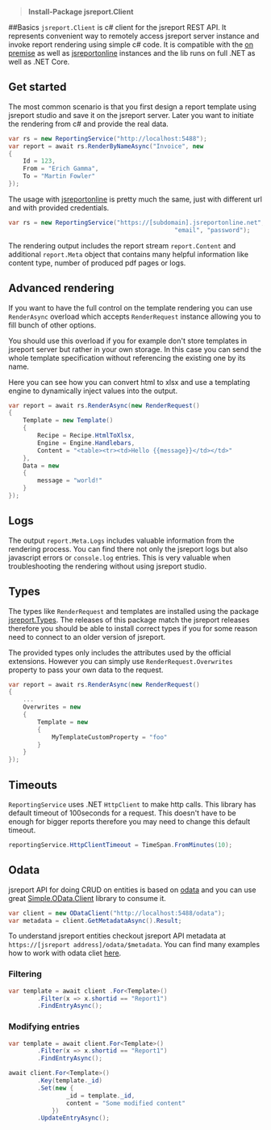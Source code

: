 > **Install-Package jsreport.Client**

##Basics
`jsreport.Client` is c# client for the jsreport REST API. It represents convenient way to remotely access jsreport server instance and invoke report rendering using simple c# code. It is compatible with the [on premise](/on-prem)  as well as [jsreportonline](/online) instances and the lib runs on full .NET as well as .NET Core.

## Get started

The most common scenario is that you first design a report template using jsreport studio and save it on the jsreport server. Later you want to initiate the rendering from c# and provide the real data.

```csharp
var rs = new ReportingService("http://localhost:5488");
var report = await rs.RenderByNameAsync("Invoice", new
{
	Id = 123,
	From = "Erich Gamma",
	To = "Martin Fowler"
});
```

The usage with [jsreportonline](/online)  is pretty much the same, just with different url and with provided credentials.

```csharp
var rs = new ReportingService("https://[subdomain].jsreportonline.net",
                                              "email", "password");
```

The rendering output includes the report stream `report.Content` and additional `report.Meta` object that contains many helpful information like content type, number of produced pdf pages or logs.

## Advanced rendering

If you want to have the full control on the template rendering you can use `RenderAsync` overload which accepts `RenderRequest` instance allowing you to fill bunch of other options. 

You should use this overload if you for example don't store templates in jsreport server but rather in your own storage.  In this case you can send the whole template specification without referencing the existing one by its name.

Here you can see how you can convert html to xlsx and use a templating engine to dynamically inject values into the output.
```csharp
var report = await rs.RenderAsync(new RenderRequest()
{
	Template = new Template()
	{
		Recipe = Recipe.HtmlToXlsx,
		Engine = Engine.Handlebars,
		Content = "<table><tr><td>Hello {{message}}</td></td>"
	},
	Data = new
	{
		message = "world!"
	}
});
```

## Logs

The output `report.Meta.Logs` includes valuable information from the rendering process. You can find there not only the jsreport logs but also javascript errors or `console.log` entries. This is very valuable when troubleshooting the rendering without using jsreport studio.

## Types

The types like `RenderRequest` and templates are installed using the package [jsreport.Types](https://github.com/jsreport/jsreport-dotnet-types). The releases of this package match the jsreport releases therefore you should be able to install correct types if you for some reason need to connect to an older version of jsreport.

The provided types only includes the attributes used by the official extensions. However you can simply use `RenderRequest.Overwrites` property to pass your own data to the request.

```csharp
var report = await rs.RenderAsync(new RenderRequest()
{
	...
	Overwrites = new
	{
		Template = new
		{
			MyTemplateCustomProperty = "foo"
		}
	}
});
```

## Timeouts

`ReportingService` uses .NET `HttpClient` to make http calls. This library has default timeout of 100seconds for a request. This doesn't have to be enough for bigger reports therefore you may need to change this default timeout.

```csharp
reportingService.HttpClientTimeout = TimeSpan.FromMinutes(10);
```
           
## Odata

jsreport API for doing CRUD on entities is based on [odata](http://www.odata.org/) and you can use  great [Simple.OData.Client](https://github.com/object/Simple.OData.Client) library to consume it. 

```csharp
var client = new ODataClient("http://localhost:5488/odata");
var metadata = client.GetMetadataAsync().Result;
```

To understand jsreport entities checkout jsreport API metadata at `https://[jsreport address]/odata/$metadata`. You can find many examples how to work with odata cliet [here](https://github.com/object/Simple.OData.Client).


### Filtering

```csharp
var template = await client .For<Template>()
        .Filter(x => x.shortid == "Report1")
        .FindEntryAsync();
```                             


### Modifying entries


```csharp
var template = await client.For<Template>()
        .Filter(x => x.shortid == "Report1")
        .FindEntryAsync();

await client.For<Template>()
        .Key(template._id)
        .Set(new {
                _id = template._id,
                content = "Some modified content"
            })
        .UpdateEntryAsync();
```



